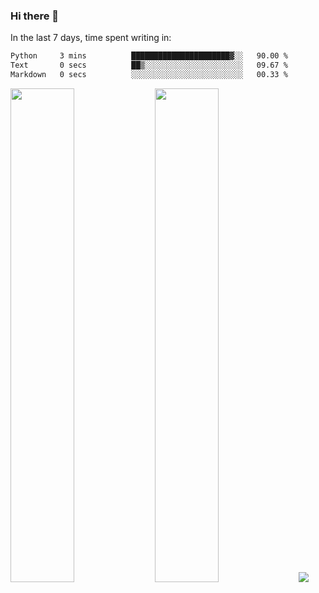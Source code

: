 ### Hi there 👋

In the last 7 days, time spent writing in:

<!--START_SECTION:waka-->

```txt
Python     3 mins          ██████████████████████▓░░   90.00 %
Text       0 secs          ██▒░░░░░░░░░░░░░░░░░░░░░░   09.67 %
Markdown   0 secs          ░░░░░░░░░░░░░░░░░░░░░░░░░   00.33 %
```

<!--END_SECTION:waka-->

<img src="https://wakatime.com/share/@jimtje/5d0c92de-08f8-4a72-8f2f-6a9693d1e318.svg" width=45% height=45%> <img src="https://wakatime.com/share/@jimtje/501498ae-bda5-4da7-a89d-b40bcdd5556d.svg" width=45% height=45%>
![](https://hit.yhype.me/github/profile?user_id=43537315)
